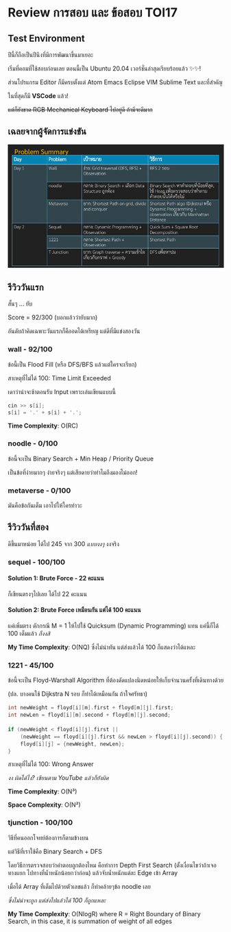 # Review การสอบ และ ข้อสอบ TOI17

## Test Environment

ปีนี้ก็ถือเป็นปีนึงที่มีการพัฒนาขึ้นมาเยอะ

เริ่มที่คอมที่ใช้สอบก่อนเลย ตอนนี้เป็น Ubuntu 20.04 เวอร์ชั่นล่าสุดเรียบร้อยแล้ว ✨✨!

ส่วนโปรแกรม Editor ก็มีครบตั้งแต่ Atom Emacs Eclipse VIM Sublime Text และที่สำคัญ

ในที่สุดก็มี **VSCode** แล้ว!

~~แต่ก็ยังขาด RGB Mechanical Keyboard ไปอยู่ดี ถ้ามีจะดีมาก~~

## เฉลยจากผู้จัดการแข่งขัน

![](./images/problem_summary.jpeg)

## รีวิววันแรก

สั้นๆ ... ยับ

Score = 92/300 (บอกแล้วว่ายับมาก)

อันดับถ้าคิดเฉพาะวันแรกก็คืออดได้เหรียญ แต่ดีที่มีแข่งสองวัน

### wall - 92/100

ข้อนี้เป็น Flood Fill (หรือ DFS/BFS แล้วแต่ใครจะเรียก)

สาเหตุที่ไม่ได้ 100: Time Limit Exceeded

เดาว่าน่าจะช้าตอนรับ Input เพราะเล่นเขียนแบบนี้

```cpp
cin >> s[i];
s[i] = '.' + s[i] + '.';
```

**Time Complexity**: O(RC)

### noodle - 0/100

ข้อนี้จะเป็น Binary Search + Min Heap / Priority Queue

เป็นข้อที่ง่ายมากๆ ง่ายจริงๆ แต่เสียดายว่าทำไมถึงมองไม่ออก!

### metaverse - 0/100

มันคือข้อกันเต็ม เอาไปให้ใครทำวะ

## รีวิววันที่สอง

ดีขึ้นมาหน่อย ได้ไป 245 จาก 300 _แบบงงๆ_ งงจริง

### sequel - 100/100

#### Solution 1: Brute Force - 22 คะแนน

ก็เขียนตรงๆไปเลย ได้ไป 22 คะแนน

#### Solution 2: Brute Force เหมือนกัน แต่ได้ 100 คะแนน

แค่เพิ่มตรง ดักกรณี M = 1 ให้ไปใช้ Quicksum (Dynamic Programming) แทน แค่นี้ก็ได้ 100 เต็มแล้ว _ก็งงสิ_

**My Time Complexity**: O(NQ) ซึ่งไม่น่าทัน แต่ส่งแล้วได้ 100 ก็แสดงว่าได้แหละ

### 1221 - 45/100

ข้อนี้จะเป็น Floyd-Warshall Algorithm ที่ต้องดัดแปลงนิดหน่อยให้เก็บจำนวนครั้งที่เดินทางด้วย

(ปล. บางคนใช้ Dijkstra N รอบ ก็ทำได้เหมือนกัน ถ้าใจศรัทธา)

```cpp
int newWeight = floyd[i][m].first + floyd[m][j].first;
int newLen = floyd[i][m].second + floyd[m][j].second;

if (newWeight < floyd[i][j].first ||
    (newWeight == floyd[i][j].first && newLen > floyd[i][j].second)) {
    floyd[i][j] = {newWeight, newLen};
}
```

สาเหตุที่ไม่ได้ 100: Wrong Answer

_งง ผิดได้ไง? เขียนตาม YouTube แล้วก็ยังผิด_

**Time Complexity**: O(N³)

**Space Complexity**: O(N²)

### tjunction - 100/100

วิธีที่คนออกโจทย์ต้องการก็ตามข้างบน

แต่วิธีที่เราใช้คือ Binary Search + DFS

โดยวิธีการตรวจสอบว่าคำตอบถูกต้องไหม คือทำการ Depth First Search (ตั้งเงื่อนไขว่าถ้าเจอทางแยก ไปทางที่น้ำหนักน้อยกว่าก่อน) แล้วจับน้ำหนักแต่ละ Edge เข้า Array

เมื่อได้ Array ที่เต็มไปด้วยตัวเลขแล้ว ก็ทำคล้ายๆข้อ noodle เลย

_ซึ่งไม่น่าจะถูก แต่ส่งไปแล้วได้ 100 ก็ถูกแหละ_

**My Time Complexity**: O(NlogR) where R = Right Boundary of Binary Search, in this case, it is summation of weight of all edges
